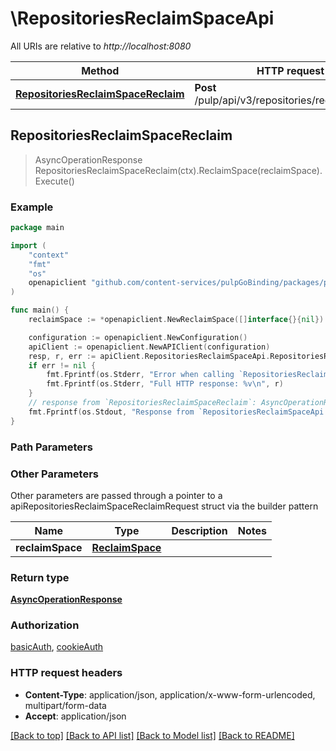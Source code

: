 # \RepositoriesReclaimSpaceApi

All URIs are relative to *http://localhost:8080*

Method | HTTP request | Description
------------- | ------------- | -------------
[**RepositoriesReclaimSpaceReclaim**](RepositoriesReclaimSpaceApi.md#RepositoriesReclaimSpaceReclaim) | **Post** /pulp/api/v3/repositories/reclaim_space/ | 



## RepositoriesReclaimSpaceReclaim

> AsyncOperationResponse RepositoriesReclaimSpaceReclaim(ctx).ReclaimSpace(reclaimSpace).Execute()





### Example

```go
package main

import (
    "context"
    "fmt"
    "os"
    openapiclient "github.com/content-services/pulpGoBinding/packages/pulpGoBinding"
)

func main() {
    reclaimSpace := *openapiclient.NewReclaimSpace([]interface{}{nil}) // ReclaimSpace | 

    configuration := openapiclient.NewConfiguration()
    apiClient := openapiclient.NewAPIClient(configuration)
    resp, r, err := apiClient.RepositoriesReclaimSpaceApi.RepositoriesReclaimSpaceReclaim(context.Background()).ReclaimSpace(reclaimSpace).Execute()
    if err != nil {
        fmt.Fprintf(os.Stderr, "Error when calling `RepositoriesReclaimSpaceApi.RepositoriesReclaimSpaceReclaim``: %v\n", err)
        fmt.Fprintf(os.Stderr, "Full HTTP response: %v\n", r)
    }
    // response from `RepositoriesReclaimSpaceReclaim`: AsyncOperationResponse
    fmt.Fprintf(os.Stdout, "Response from `RepositoriesReclaimSpaceApi.RepositoriesReclaimSpaceReclaim`: %v\n", resp)
}
```

### Path Parameters



### Other Parameters

Other parameters are passed through a pointer to a apiRepositoriesReclaimSpaceReclaimRequest struct via the builder pattern


Name | Type | Description  | Notes
------------- | ------------- | ------------- | -------------
 **reclaimSpace** | [**ReclaimSpace**](ReclaimSpace.md) |  | 

### Return type

[**AsyncOperationResponse**](AsyncOperationResponse.md)

### Authorization

[basicAuth](../README.md#basicAuth), [cookieAuth](../README.md#cookieAuth)

### HTTP request headers

- **Content-Type**: application/json, application/x-www-form-urlencoded, multipart/form-data
- **Accept**: application/json

[[Back to top]](#) [[Back to API list]](../README.md#documentation-for-api-endpoints)
[[Back to Model list]](../README.md#documentation-for-models)
[[Back to README]](../README.md)

